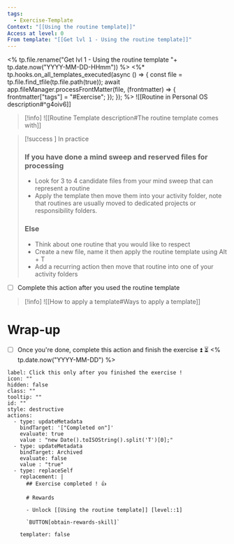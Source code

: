 ```yaml
---
tags:
  - Exercise-Template
Context: "[[Using the routine template]]"
Access at level: 0
From template: "[[Get lvl 1 - Using the routine template]]"
---
```

<% tp.file.rename("Get lvl 1 - Using the routine template "+ tp.date.now("YYYY-MM-DD-HHmm")) %>
<%* tp.hooks.on_all_templates_executed(async () => {
  const file = tp.file.find_tfile(tp.file.path(true));
  await app.fileManager.processFrontMatter(file, (frontmatter) => {
    frontmatter["tags"] = "#Exercise";
  });
}); 
%>
![[Routine in Personal OS description#^g4oiv6]]

> [!info] 
>![[Routine Template description#The routine template comes with]]

> [!success ] In practice
> ### If you have done a mind sweep and reserved files for processing 
> - Look for 3 to 4 candidate files from your mind sweep that can represent a routine
> - Apply the template then move them into your activity folder, note that routines are usually moved to dedicated projects or responsibility folders. 
> ### Else
> - Think about one routine that you would like to respect
> - Create a new file, name it then apply the routine template using Alt + T
> - Add a recurring action then move that routine into one of your activity folders

- [ ] Complete this action after you used the routine template 

> [!info]
> ![[How to apply a template#Ways to apply a template]]

# Wrap-up

- [ ] Once you're done, complete this action and finish the exercise ⏫ ⏳ <% tp.date.now("YYYY-MM-DD") %>

```meta-bind-button
label: Click this only after you finished the exercise !
icon: ""
hidden: false
class: ""
tooltip: ""
id: ""
style: destructive
actions:
  - type: updateMetadata
    bindTarget: '["Completed on"]'
    evaluate: true
    value : "new Date().toISOString().split('T')[0];" 
  - type: updateMetadata
    bindTarget: Archived
    evaluate: false
    value : "true" 
  - type: replaceSelf
    replacement: |
      ## Exercise completed ! 👍 
      
      # Rewards
      
      - Unlock [[Using the routine template]] [level::1]
      
      `BUTTON[obtain-rewards-skill]`
      
    templater: false
```
